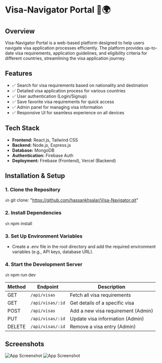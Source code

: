 # Visa-Navigator Portal 🛂🌍  

## Overview  
Visa-Navigator Portal is a web-based platform designed to help users navigate visa application processes efficiently. The platform provides up-to-date visa requirements, application guidelines, and eligibility criteria for different countries, streamlining the visa application journey.

## Features  
- ✅ Search for visa requirements based on nationality and destination  
- ✅ Detailed visa application process for various countries  
- ✅ User authentication (Login/Signup)  
- ✅ Save favorite visa requirements for quick access  
- ✅ Admin panel for managing visa information  
- ✅ Responsive UI for seamless experience on all devices  

## Tech Stack  
- **Frontend:** React.js, Tailwind CSS  
- **Backend:** Node.js, Express.js  
- **Database:** MongoDB  
- **Authentication:** Firebase Auth  
- **Deployment:** Firebase (Frontend), Vercel (Backend)  

## Installation & Setup  

### 1. Clone the Repository  
```sh```
git clone:  "https://github.com/hassankhsalar/Visa-Navigator.git"

### 2. Install Dependencies
```sh```
npm install

### 3. Set Up Environment Variables
- Create a .env file in the root directory and add the required environment variables (e.g., API keys, database URL).

### 4. Start the Development Server
```sh```
npm run dev

| Method | Endpoint        | Description                          |
|--------|----------------|--------------------------------------|
| GET    | `/api/visas`   | Fetch all visa requirements         |
| GET    | `/api/visas/:id` | Get details of a specific visa    |
| POST   | `/api/visas`   | Add a new visa requirement (Admin)  |
| PUT    | `/api/visas/:id` | Update visa information (Admin)  |
| DELETE | `/api/visas/:id` | Remove a visa entry (Admin)     |

## Screenshots

![App Screenshot](https://i.ibb.co.com/tTPpcgPX/VNB.png)
![App Screenshot](https://i.ibb.co.com/gN8LR6p/VNH.png)



